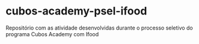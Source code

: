 # cubos-academy-psel-ifood

Repositório com as atividade desenvolvidas durante o processo seletivo do programa Cubos Academy com Ifood
